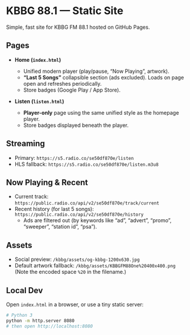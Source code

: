 # KBBG 88.1 — Static Site

Simple, fast site for KBBG FM 88.1 hosted on GitHub Pages.

## Pages
- **Home (`index.html`)**
  - Unified modern player (play/pause, “Now Playing”, artwork).
  - **“Last 5 Songs”** collapsible section (ads excluded). Loads on page open and refreshes periodically.
  - Store badges (Google Play / App Store).

- **Listen (`listen.html`)**
  - **Player-only** page using the same unified style as the homepage player.
  - Store badges displayed beneath the player.

## Streaming
- Primary: `https://s5.radio.co/se50df870e/listen`
- HLS fallback: `https://s5.radio.co/se50df870e/listen.m3u8`

## Now Playing & Recent
- Current track: `https://public.radio.co/api/v2/se50df870e/track/current`
- Recent history (for last 5 songs):  
  `https://public.radio.co/api/v2/se50df870e/history`  
  - Ads are filtered out (by keywords like “ad”, “advert”, “promo”, “sweeper”, “station id”, “psa”).

## Assets
- Social preview: `/kbbg/assets/og-kbbg-1200x630.jpg`
- Default artwork fallback: `/kbbg/assets/KBBGFM88One%20400x400.png`  
  (Note the encoded space `%20` in the filename.)

## Local Dev
Open `index.html` in a browser, or use a tiny static server:

```bash
# Python 3
python -m http.server 8080
# then open http://localhost:8080
